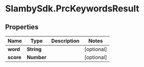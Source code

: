 # SlambySdk.PrcKeywordsResult

## Properties
Name | Type | Description | Notes
------------ | ------------- | ------------- | -------------
**word** | **String** |  | [optional] 
**score** | **Number** |  | [optional] 



